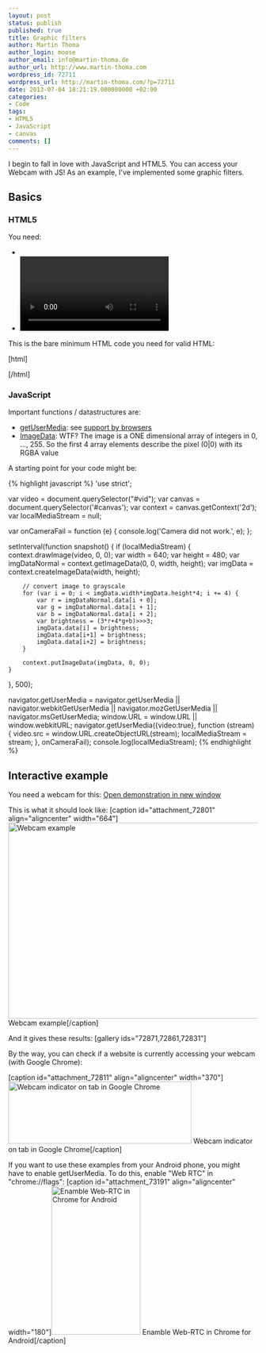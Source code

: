 ```yaml
---
layout: post
status: publish
published: true
title: Graphic filters
author: Martin Thoma
author_login: moose
author_email: info@martin-thoma.de
author_url: http://www.martin-thoma.com
wordpress_id: 72711
wordpress_url: http://martin-thoma.com/?p=72711
date: 2013-07-04 18:21:19.000000000 +02:00
categories:
- Code
tags:
- HTML5
- JavaScript
- canvas
comments: []
---
```

I begin to fall in love with JavaScript and HTML5. You can access your Webcam with JS! As an example, I've implemented some graphic filters.

<h2>Basics</h2>
<h3>HTML5</h3>
You need:
<ul>
  <li><a href="https://developer.mozilla.org/en-US/docs/Web/HTML/Element/canvas"><canvas></a></li>
  <li><a href="https://developer.mozilla.org/en-US/docs/Web/HTML/Element/video"><video></a></li>
</ul>

This is the bare minimum HTML code you need for valid HTML:

[html]
<!DOCTYPE html>
<html>
    <head>
        <title>Some title</title>
    </head>
    <body>
		<video autoplay id="vid" style="display:none;"></video>
		<canvas id="canvas" width="640" height="480"></canvas>
		<script type="text/javascript" src="graphic-filter.js">
		</script>
	</body>
</html>
[/html]

<h3>JavaScript</h3>
Important functions / datastructures are:
<ul>
  <li><a href="https://developer.mozilla.org/en-US/docs/WebRTC/navigator.getUserMedia">getUserMedia</a>: see <a href="http://caniuse.com/stream">support by browsers</a></li>
  <li><a href="https://developer.mozilla.org/en-US/docs/Web/API/ImageData">ImageData</a>: WTF? The image is a ONE dimensional array of integers in 0, ..., 255. So the first 4 array elements describe the pixel (0|0) with its RGBA value</li>
</ul>

A starting point for your code might be:

{% highlight javascript %}
'use strict';

var video = document.querySelector("#vid");
var canvas = document.querySelector('#canvas');
var context = canvas.getContext('2d');
var localMediaStream = null;

var onCameraFail = function (e) {
    console.log('Camera did not work.', e);
};

setInterval(function snapshot() {
    if (localMediaStream) {
        context.drawImage(video, 0, 0);
        var width = 640;
        var height = 480;
        var imgDataNormal = context.getImageData(0, 0, width, height);
        var imgData = context.createImageData(width, height);

        // convert image to grayscale
        for (var i = 0; i < imgData.width*imgData.height*4; i += 4) {
            var r = imgDataNormal.data[i + 0];
            var g = imgDataNormal.data[i + 1];
            var b = imgDataNormal.data[i + 2];
            var brightness = (3*r+4*g+b)>>>3;
            imgData.data[i] = brightness;
            imgData.data[i+1] = brightness;
            imgData.data[i+2] = brightness;
        }

        context.putImageData(imgData, 0, 0);
    }
}, 500);

navigator.getUserMedia = navigator.getUserMedia || navigator.webkitGetUserMedia || navigator.mozGetUserMedia || navigator.msGetUserMedia;
window.URL = window.URL || window.webkitURL;
navigator.getUserMedia({video:true}, function (stream) {
    video.src = window.URL.createObjectURL(stream);
    localMediaStream = stream;
}, onCameraFail);
console.log(localMediaStream);
{% endhighlight %}

<h2>Interactive example</h2>
<div class="info">
You need a webcam for this:
<a href="http://martin-thoma.com/html5/graphic-filters/graphic-filters.htm" target="_blank">Open demonstration in new window</a>
</div>

This is what it should look like:
[caption id="attachment_72801" align="aligncenter" width="664"]<a href="http://martin-thoma.com/wp-content/uploads/2013/07/graphic-webcam-html5-js-example.png"><img src="http://martin-thoma.com/wp-content/uploads/2013/07/graphic-webcam-html5-js-example.png" alt="Webcam example" width="664" height="395" class="size-full wp-image-72801" /></a> Webcam example[/caption]

And it gives these results:
[gallery ids="72871,72861,72831"]

By the way, you can check if a website is currently accessing your webcam (with Google Chrome):

[caption id="attachment_72811" align="aligncenter" width="370"]<a href="http://martin-thoma.com/wp-content/uploads/2013/07/webcam-red-dot.png"><img src="http://martin-thoma.com/wp-content/uploads/2013/07/webcam-red-dot.png" alt="Webcam indicator on tab in Google Chrome" width="370" height="125" class="size-full wp-image-72811" /></a> Webcam indicator on tab in Google Chrome[/caption]

If you want to use these examples from your Android phone, you might have to enable getUserMedia. To do this, enable "Web RTC" in "chrome://flags":
[caption id="attachment_73191" align="aligncenter" width="180"]<a href="http://martin-thoma.com/wp-content/uploads/2013/07/enable-webrtc.png"><img src="http://martin-thoma.com/wp-content/uploads/2013/07/enable-webrtc-180x300.png" alt="Enamble Web-RTC in Chrome for Android" width="180" height="300" class="size-medium wp-image-73191" /></a> Enamble Web-RTC in Chrome for Android[/caption]
